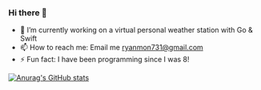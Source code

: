 ### Hi there 👋

- 🔭 I’m currently working on a virtual personal weather station with Go & Swift
- 📫 How to reach me: Email me ryanmon731@gmail.com
- ⚡ Fun fact: I have been programming since I was 8!

[![Anurag's GitHub stats](https://github-readme-stats.vercel.app/api?username=rmonaghanjr)](https://github.com/anuraghazra/github-readme-stats)

